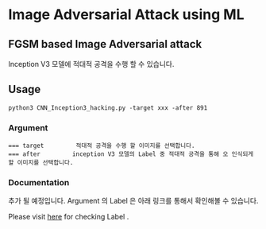 # Image Adversarial Attack using ML

## FGSM based Image Adversarial attack

Inception V3 모델에 적대적 공격을 수행 할 수 있습니다.

## Usage
```
python3 CNN_Inception3_hacking.py -target xxx -after 891  
```


### Argument

```
=== target         적대적 공격을 수행 할 이미지를 선택합니다.   
=== after         inception V3 모델의 Label 중 적대적 공격을 통해 오 인식되게 할 이미지를 선택합니다.
```


### Documentation

추가 될 예정입니다. 
Argument 의 Label 은 아래 링크를 통해서 확인해볼 수 있습니다. 

Please visit [here](https://gist.github.com/ageitgey/4e1342c10a71981d0b491e1b8227328b) for checking Label .